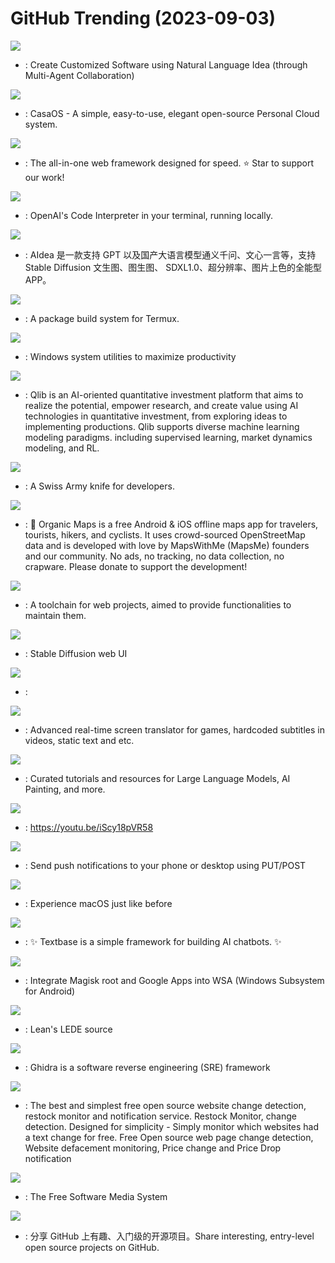 # GitHub Trending (2023-09-03)

![](https://img.shields.io/badge/Python-New%20699-green?style=flat-square&logo=appveyor)
- [](https://github.comundefined): Create Customized Software using Natural Language Idea (through Multi-Agent Collaboration)

![](https://img.shields.io/badge/Go-New%20118-green?style=flat-square&logo=appveyor)
- [](https://github.comundefined): CasaOS - A simple, easy-to-use, elegant open-source Personal Cloud system.

![](https://img.shields.io/badge/TypeScript-New%20158-green?style=flat-square&logo=appveyor)
- [](https://github.comundefined): The all-in-one web framework designed for speed. ⭐️ Star to support our work!

![](https://img.shields.io/badge/Python-New%2054-green?style=flat-square&logo=appveyor)
- [](https://github.comundefined): OpenAI's Code Interpreter in your terminal, running locally.

![](https://img.shields.io/badge/Dart-New%20211-green?style=flat-square&logo=appveyor)
- [](https://github.comundefined): AIdea 是一款支持 GPT 以及国产大语言模型通义千问、文心一言等，支持 Stable Diffusion 文生图、图生图、 SDXL1.0、超分辨率、图片上色的全能型 APP。

![](https://img.shields.io/badge/Shell-New%2019-green?style=flat-square&logo=appveyor)
- [](https://github.comundefined): A package build system for Termux.

![](https://img.shields.io/badge/C%23-New%20162-green?style=flat-square&logo=appveyor)
- [](https://github.comundefined): Windows system utilities to maximize productivity

![](https://img.shields.io/badge/Python-New%2026-green?style=flat-square&logo=appveyor)
- [](https://github.comundefined): Qlib is an AI-oriented quantitative investment platform that aims to realize the potential, empower research, and create value using AI technologies in quantitative investment, from exploring ideas to implementing productions. Qlib supports diverse machine learning modeling paradigms. including supervised learning, market dynamics modeling, and RL.

![](https://img.shields.io/badge/C%23-New%20278-green?style=flat-square&logo=appveyor)
- [](https://github.comundefined): A Swiss Army knife for developers.

![](https://img.shields.io/badge/C%2B%2B-New%20156-green?style=flat-square&logo=appveyor)
- [](https://github.comundefined): 🍃 Organic Maps is a free Android & iOS offline maps app for travelers, tourists, hikers, and cyclists. It uses crowd-sourced OpenStreetMap data and is developed with love by MapsWithMe (MapsMe) founders and our community. No ads, no tracking, no data collection, no crapware. Please donate to support the development!

![](https://img.shields.io/badge/Rust-New%20102-green?style=flat-square&logo=appveyor)
- [](https://github.comundefined): A toolchain for web projects, aimed to provide functionalities to maintain them.

![](https://img.shields.io/badge/Python-New%20157-green?style=flat-square&logo=appveyor)
- [](https://github.comundefined): Stable Diffusion web UI

![](https://img.shields.io/badge/none-New%2034-green?style=flat-square&logo=appveyor)
- [](https://github.comundefined): 

![](https://img.shields.io/badge/C%23-New%2050-green?style=flat-square&logo=appveyor)
- [](https://github.comundefined): Advanced real-time screen translator for games, hardcoded subtitles in videos, static text and etc.

![](https://img.shields.io/badge/none-New%20149-green?style=flat-square&logo=appveyor)
- [](https://github.comundefined): Curated tutorials and resources for Large Language Models, AI Painting, and more.

![](https://img.shields.io/badge/C%23-New%209-green?style=flat-square&logo=appveyor)
- [](https://github.comundefined): https://youtu.be/iScy18pVR58

![](https://img.shields.io/badge/Go-New%20231-green?style=flat-square&logo=appveyor)
- [](https://github.comundefined): Send push notifications to your phone or desktop using PUT/POST

![](https://img.shields.io/badge/Python-New%2016-green?style=flat-square&logo=appveyor)
- [](https://github.comundefined): Experience macOS just like before

![](https://img.shields.io/badge/Python-New%20250-green?style=flat-square&logo=appveyor)
- [](https://github.comundefined): ✨ Textbase is a simple framework for building AI chatbots. ✨

![](https://img.shields.io/badge/Shell-New%2012-green?style=flat-square&logo=appveyor)
- [](https://github.comundefined): Integrate Magisk root and Google Apps into WSA (Windows Subsystem for Android)

![](https://img.shields.io/badge/C-New%2010-green?style=flat-square&logo=appveyor)
- [](https://github.comundefined): Lean's LEDE source

![](https://img.shields.io/badge/Java-New%2041-green?style=flat-square&logo=appveyor)
- [](https://github.comundefined): Ghidra is a software reverse engineering (SRE) framework

![](https://img.shields.io/badge/Python-New%20220-green?style=flat-square&logo=appveyor)
- [](https://github.comundefined): The best and simplest free open source website change detection, restock monitor and notification service. Restock Monitor, change detection. Designed for simplicity - Simply monitor which websites had a text change for free. Free Open source web page change detection, Website defacement monitoring, Price change and Price Drop notification

![](https://img.shields.io/badge/C%23-New%2033-green?style=flat-square&logo=appveyor)
- [](https://github.comundefined): The Free Software Media System

![](https://img.shields.io/badge/Python-New%20178-green?style=flat-square&logo=appveyor)
- [](https://github.comundefined): 分享 GitHub 上有趣、入门级的开源项目。Share interesting, entry-level open source projects on GitHub.

